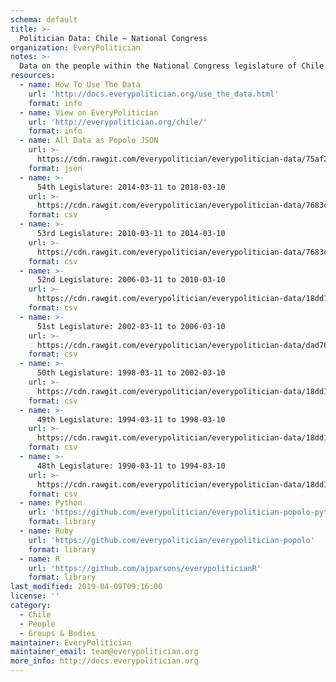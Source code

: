 ```yaml
---
schema: default
title: >-
  Politician Data: Chile — National Congress
organization: EveryPolitician
notes: >-
  Data on the people within the National Congress legislature of Chile.
resources:
  - name: How To Use The Data
    url: 'http://docs.everypolitician.org/use_the_data.html'
    format: info
  - name: View on EveryPolitician
    url: 'http://everypolitician.org/chile/'
    format: info
  - name: All Data as Popolo JSON
    url: >-
      https://cdn.rawgit.com/everypolitician/everypolitician-data/75af2e4a54f5e998d97d0e6027c9aa66aa774cfc/data/Chile/Deputies/ep-popolo-v1.0.json
    format: json
  - name: >-
      54th Legislature: 2014-03-11 to 2018-03-10
    url: >-
      https://cdn.rawgit.com/everypolitician/everypolitician-data/7683c073437d42e3643a2c1fbba93139ec9d67ee/data/Chile/Deputies/term-8.csv
    format: csv
  - name: >-
      53rd Legislature: 2010-03-11 to 2014-03-10
    url: >-
      https://cdn.rawgit.com/everypolitician/everypolitician-data/7683c073437d42e3643a2c1fbba93139ec9d67ee/data/Chile/Deputies/term-6.csv
    format: csv
  - name: >-
      52nd Legislature: 2006-03-11 to 2010-03-10
    url: >-
      https://cdn.rawgit.com/everypolitician/everypolitician-data/18dd173817c4af76e01a1cce805e948dbe913b0d/data/Chile/Deputies/term-5.csv
    format: csv
  - name: >-
      51st Legislature: 2002-03-11 to 2006-03-10
    url: >-
      https://cdn.rawgit.com/everypolitician/everypolitician-data/dad7688a951b2f7addab2d582b258ec696f95b65/data/Chile/Deputies/term-4.csv
    format: csv
  - name: >-
      50th Legislature: 1998-03-11 to 2002-03-10
    url: >-
      https://cdn.rawgit.com/everypolitician/everypolitician-data/18dd173817c4af76e01a1cce805e948dbe913b0d/data/Chile/Deputies/term-3.csv
    format: csv
  - name: >-
      49th Legislature: 1994-03-11 to 1998-03-10
    url: >-
      https://cdn.rawgit.com/everypolitician/everypolitician-data/18dd173817c4af76e01a1cce805e948dbe913b0d/data/Chile/Deputies/term-2.csv
    format: csv
  - name: >-
      48th Legislature: 1990-03-11 to 1994-03-10
    url: >-
      https://cdn.rawgit.com/everypolitician/everypolitician-data/18dd173817c4af76e01a1cce805e948dbe913b0d/data/Chile/Deputies/term-1.csv
    format: csv
  - name: Python
    url: 'https://github.com/everypolitician/everypolitician-popolo-python'
    format: library
  - name: Ruby
    url: 'https://github.com/everypolitician/everypolitician-popolo'
    format: library
  - name: R
    url: 'https://github.com/ajparsons/everypoliticianR'
    format: library
last_modified: 2019-04-09T09:16:00
license: ''
category:
  - Chile
  - People
  - Groups & Bodies
maintainer: EveryPolitician
maintainer_email: team@everypolitician.org
more_info: http://docs.everypolitician.org
---
```

